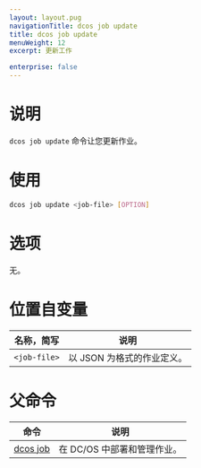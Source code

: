 ```yaml
---
layout: layout.pug
navigationTitle: dcos job update
title: dcos job update
menuWeight: 12
excerpt: 更新工作

enterprise: false
---
```


  
# 说明
`dcos job update` 命令让您更新作业。

# 使用

```bash
dcos job update <job-file> [OPTION]
```

# 选项

无。

# 位置自变量

| 名称，简写 | 说明 |
|---------|-------------|
| `<job-file>` | 以 JSON 为格式的作业定义。|

# 父命令

| 命令 | 说明 |
|---------|-------------|
|  [dcos job](/dcos/cn/1.11/cli/command-reference/dcos-job/)  | 在 DC/OS 中部署和管理作业。|


